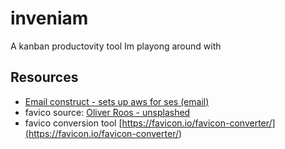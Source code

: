 # inveniam

A kanban productovity tool Im playong around with

## Resources

* [Email construct - sets up aws for ses (email)](https://github.com/seeebiii/ses-verify-identities/tree/main)
* favico source: [Oliver Roos - unsplashed](https://unsplash.com/photos/PCNdauVPbjA)
* favico conversion tool
[https://favicon.io/favicon-converter/](<https://favicon.io/favicon-converter/>)
